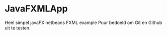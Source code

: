 JavaFXMLApp
===========

Heel simpel javaFX netbeans FXML example
Puur bedoeld om Git en Github uit te testen.


